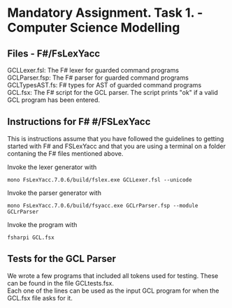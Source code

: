 # Mandatory Assignment. Task 1. - Computer Science Modelling

## Files - F#/FsLexYacc

GCLLexer.fsl: The F# lexer for guarded command programs  
GCLParser.fsp: The F# parser for guarded command programs  
GCLTypesAST.fs: F# types for AST of guarded command programs  
GCL.fsx: The F# script for the GCL parser. The script prints "ok" if a valid GCL program has been entered. 

## Instructions for F# #/FSLexYacc

This is instructions assume that you have followed the guidelines to getting started with F# and FSLexYacc and that you are using a terminal on a folder contaning the F# files mentioned above.

Invoke the lexer generator with 
```
mono FsLexYacc.7.0.6/build/fslex.exe GCLLexer.fsl --unicode
```
Invoke the parser generator with 
```
mono FsLexYacc.7.0.6/build/fsyacc.exe GCLrParser.fsp --module GCLrParser
```
Invoke the program with
```
fsharpi GCL.fsx
```

## Tests for the GCL Parser

We wrote a few programs that included all tokens used for testing. These can be found in the file GCLtests.fsx.  
Each one of the lines can be used as the input GCL program for when the GCL.fsx file asks for it.
